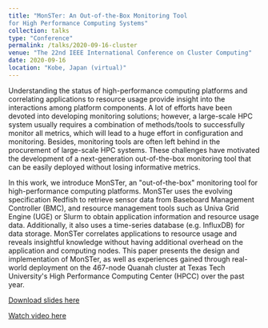 ```yaml
---
title: "MonSTer: An Out-of-the-Box Monitoring Tool
for High Performance Computing Systems"
collection: talks
type: "Conference"
permalink: /talks/2020-09-16-cluster
venue: "The 22nd IEEE International Conference on Cluster Computing"
date: 2020-09-16
location: "Kobe, Japan (virtual)"
---
```


Understanding the status of high-performance computing platforms and correlating applications to resource usage provide insight into the interactions among platform components. A lot of efforts have been devoted into developing monitoring solutions; however, a large-scale HPC system usually requires a combination of methods/tools to successfully monitor all metrics, which will lead to a huge effort in configuration and monitoring. Besides, monitoring tools are often left behind in the procurement of large-scale HPC systems. These challenges have motivated the development of a next-generation out-of-the-box monitoring tool that can be easily deployed without losing informative metrics.

In this work, we introduce MonSTer, an "out-of-the-box" monitoring tool for high-performance computing platforms. MonSTer uses the evolving specification Redfish to retrieve sensor data from Baseboard Management Controller (BMC), and resource management tools such as Univa Grid Engine (UGE) or Slurm to obtain application information and resource usage data. Additionally, it also uses a time-series database (e.g. InfluxDB) for data storage. MonSTer correlates applications to resource usage and reveals insightful knowledge without having additional overhead on the application and computing nodes. This paper presents the design and implementation of MonSTer, as well as experiences gained through real-world deployment on the 467-node Quanah cluster at Texas Tech University's High Performance Computing Center (HPCC) over the past year.

[Download slides here](https://artlands.github.io/files/2020-09-16-cluster.pdf)

[Watch video here](https://youtu.be/VFQbQLjMXW4)
